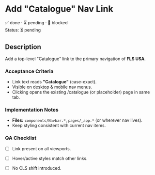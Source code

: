 # Add "Catalogue" Nav Link
✅ done · ⏳ pending · 🛑 blocked  
Status: ⏳ pending

## Description
Add a top-level "Catalogue" link to the primary navigation of **FLS USA**.

### Acceptance Criteria
- Link text reads **"Catalogue"** (case-exact).
- Visible on desktop & mobile nav menus.
- Clicking opens the existing /catalogue (or placeholder) page in same tab.

### Implementation Notes
- **Files:** `components/Navbar.*`, `pages/_app.*` (or wherever nav lives).  
- Keep styling consistent with current nav items.

### QA Checklist
- [ ] Link present on all viewports.
- [ ] Hover/active styles match other links.
- [ ] No CLS shift introduced.

